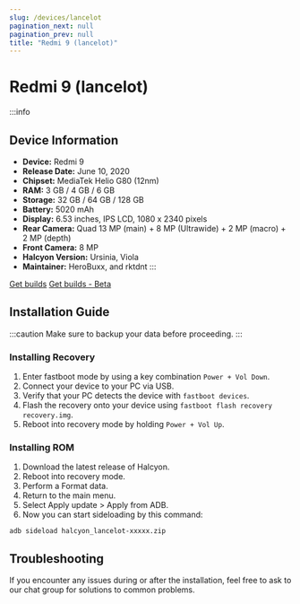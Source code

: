 ```yaml
---
slug: /devices/lancelot
pagination_next: null
pagination_prev: null
title: "Redmi 9 (lancelot)"
---
```


# Redmi 9 (lancelot)
:::info
## Device Information

- **Device:** Redmi 9
- **Release Date:** June 10, 2020
- **Chipset:** 	MediaTek Helio G80 (12nm)
- **RAM:** 3 GB / 4 GB / 6 GB
- **Storage:** 32 GB / 64 GB / 128 GB
- **Battery:** 5020 mAh
- **Display:** 6.53 inches, IPS LCD, 1080 x 2340 pixels
- **Rear Camera:** Quad 13 MP (main) + 8 MP (Ultrawide) + 2 MP (macro) + 2 MP (depth)
- **Front Camera:** 8 MP
- **Halcyon Version:** Ursinia, Viola
- **Maintainer:** HeroBuxx, and rktdnt
:::

<a href="https://www.pling.com/p/2058150/" class="button button--primary">Get builds</a>
<a href="https://www.pling.com/p/1685941/" class="button button--primary">Get builds - Beta</a>

## Installation Guide
:::caution
Make sure to backup your data before proceeding.
:::

### Installing Recovery
1. Enter fastboot mode by using a key combination `Power + Vol Down`.
2. Connect your device to your PC via USB.
4. Verify that your PC detects the device with `fastboot devices`.
5. Flash the recovery onto your device using `fastboot flash recovery recovery.img`.
6. Reboot into recovery mode by holding `Power + Vol Up`.

### Installing ROM
1. Download the latest release of Halcyon.
2. Reboot into recovery mode.
3. Perform a Format data.
4. Return to the main menu.
5. Select Apply update > Apply from ADB.
6. Now you can start sideloading by this command:
```
adb sideload halcyon_lancelot-xxxxx.zip
```

## Troubleshooting

If you encounter any issues during or after the installation, feel free to ask to our chat group for solutions to common problems.
